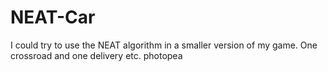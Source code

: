# NEAT-Car
I could try to use the NEAT algorithm in a smaller version of my game. One crossroad and one delivery etc.
photopea
